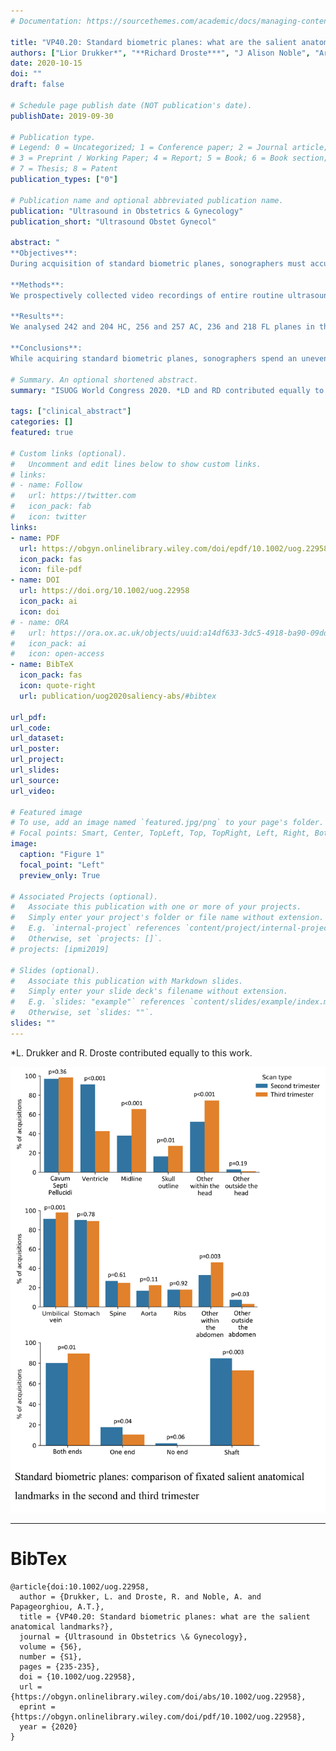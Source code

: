 ```yaml
---
# Documentation: https://sourcethemes.com/academic/docs/managing-content/

title: "VP40.20: Standard biometric planes: what are the salient anatomical landmarks?"
authors: ["Lior Drukker*", "**Richard Droste***", "J Alison Noble", "Aris Papageorghiou"]
date: 2020-10-15
doi: ""
draft: false

# Schedule page publish date (NOT publication's date).
publishDate: 2019-09-30

# Publication type.
# Legend: 0 = Uncategorized; 1 = Conference paper; 2 = Journal article;
# 3 = Preprint / Working Paper; 4 = Report; 5 = Book; 6 = Book section;
# 7 = Thesis; 8 = Patent
publication_types: ["0"]

# Publication name and optional abbreviated publication name.
publication: "Ultrasound in Obstetrics & Gynecology"
publication_short: "Ultrasound Obstet Gynecol"

abstract: "
**Objectives**:
During acquisition of standard biometric planes, sonographers must accurately identify several anatomical landmarks. Using operator gaze tracking and novel machine learning techniques, we aimed to determine and compare the salient anatomical landmarks of standard fetal biometric planes used in practice for second and third trimester scans.

**Methods**:
We prospectively collected video recordings of entire routine ultrasound scans coupled with operator eye tracking. Using deep learning algorithms, we automatically detected the anatomical landmarks that sonographers fixate on and pay attention to while acquiring the three basic standard biometric planes: head circumference (HC), abdominal circumference (AC) and femur length (FL).

**Results**:
We analysed 242 and 204 HC, 256 and 257 AC, 236 and 218 FL planes in the second and third trimesters, respectively. These scans were performed by 15 sonographers. Within each plane, sonographers spend a different proportion of time observing the various anatomical landmarks. Comparing second and third trimester scans, we found that operators look at standard biometric planes differently: the most notable differences between the trimesters are in the HC plane for the lateral ventricle (91.3% vs. 42.7%, p < 0.001) and midline (38.0% vs. 65.7%, p < 0.001, figure 1).

**Conclusions**:
While acquiring standard biometric planes, sonographers spend an uneven proportion of time observing the different anatomical landmarks, and sonographer's attention also differs comparing second and third trimester scans."

# Summary. An optional shortened abstract.
summary: "ISUOG World Congress 2020. *LD and RD contributed equally to this work."

tags: ["clinical_abstract"]
categories: []
featured: true

# Custom links (optional).
#   Uncomment and edit lines below to show custom links.
# links:
# - name: Follow
#   url: https://twitter.com
#   icon_pack: fab
#   icon: twitter
links:
- name: PDF
  url: https://obgyn.onlinelibrary.wiley.com/doi/epdf/10.1002/uog.22958
  icon_pack: fas
  icon: file-pdf
- name: DOI
  url: https://doi.org/10.1002/uog.22958
  icon_pack: ai
  icon: doi
# - name: ORA
#   url: https://ora.ox.ac.uk/objects/uuid:a14df633-3dc5-4918-ba90-09dda3f51363
#   icon_pack: ai
#   icon: open-access
- name: BibTeX
  icon_pack: fas
  icon: quote-right
  url: publication/uog2020saliency-abs/#bibtex

url_pdf:
url_code:
url_dataset:
url_poster:
url_project:
url_slides:
url_source:
url_video:

# Featured image
# To use, add an image named `featured.jpg/png` to your page's folder. 
# Focal points: Smart, Center, TopLeft, Top, TopRight, Left, Right, BottomLeft, Bottom, BottomRight.
image:
  caption: "Figure 1"
  focal_point: "Left"
  preview_only: True

# Associated Projects (optional).
#   Associate this publication with one or more of your projects.
#   Simply enter your project's folder or file name without extension.
#   E.g. `internal-project` references `content/project/internal-project/index.md`.
#   Otherwise, set `projects: []`.
# projects: [ipmi2019]

# Slides (optional).
#   Associate this publication with Markdown slides.
#   Simply enter your slide deck's filename without extension.
#   E.g. `slides: "example"` references `content/slides/example/index.md`.
#   Otherwise, set `slides: ""`.
slides: ""
---
```


*L. Drukker and R. Droste contributed equally to this work.

![Figure 1](figure_1.jpg)

---
# BibTex

```
@article{doi:10.1002/uog.22958,
  author = {Drukker, L. and Droste, R. and Noble, A. and Papageorghiou, A.T.},
  title = {VP40.20: Standard biometric planes: what are the salient anatomical landmarks?},
  journal = {Ultrasound in Obstetrics \& Gynecology},
  volume = {56},
  number = {S1},
  pages = {235-235},
  doi = {10.1002/uog.22958},
  url = {https://obgyn.onlinelibrary.wiley.com/doi/abs/10.1002/uog.22958},
  eprint = {https://obgyn.onlinelibrary.wiley.com/doi/pdf/10.1002/uog.22958},
  year = {2020}
}

```
